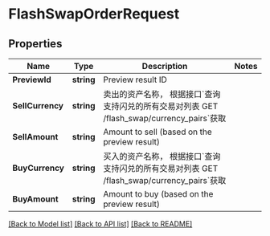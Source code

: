 # FlashSwapOrderRequest

## Properties

Name | Type | Description | Notes
------------ | ------------- | ------------- | -------------
**PreviewId** | **string** | Preview result ID | 
**SellCurrency** | **string** | 卖出的资产名称， 根据接口&#x60;查询支持闪兑的所有交易对列表 GET /flash_swap/currency_pairs&#x60;获取 | 
**SellAmount** | **string** | Amount to sell (based on the preview result) | 
**BuyCurrency** | **string** | 买入的资产名称， 根据接口&#x60;查询支持闪兑的所有交易对列表 GET /flash_swap/currency_pairs&#x60;获取 | 
**BuyAmount** | **string** | Amount to buy (based on the preview result) | 

[[Back to Model list]](../README.md#documentation-for-models) [[Back to API list]](../README.md#documentation-for-api-endpoints) [[Back to README]](../README.md)


